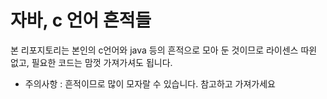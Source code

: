 # 자바, c 언어 흔적들

본 리포지토리는 본인의 c언어와 java 등의 흔적으로 모아 둔 것이므로
라이센스 따윈 없고, 필요한 코드는 맘껏 가져가셔도 됩니다.
 - 주의사항 : 흔적이므로 많이 모자랄 수 있습니다. 참고하고 가져가세요
